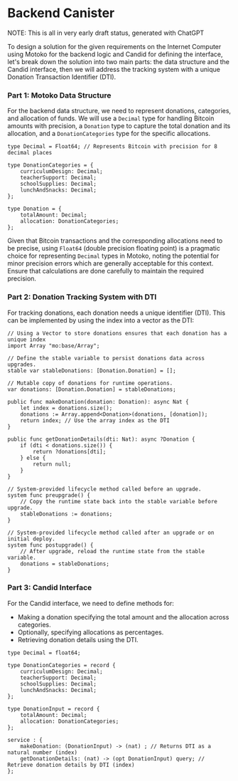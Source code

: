# Backend Canister

NOTE: This is all in very early draft status, generated with ChatGPT

To design a solution for the given requirements on the Internet Computer using Motoko for the backend logic and Candid for defining the interface, let's break down the solution into two main parts: the data structure and the Candid interface, then we will address the tracking system with a unique Donation Transaction Identifier (DTI).

### Part 1: Motoko Data Structure

For the backend data structure, we need to represent donations, categories, and allocation of funds. We will use a `Decimal` type for handling Bitcoin amounts with precision, a `Donation` type to capture the total donation and its allocation, and a `DonationCategories` type for the specific allocations.

```motoko
type Decimal = Float64; // Represents Bitcoin with precision for 8 decimal places

type DonationCategories = {
    curriculumDesign: Decimal;
    teacherSupport: Decimal;
    schoolSupplies: Decimal;
    lunchAndSnacks: Decimal;
};

type Donation = {
    totalAmount: Decimal;
    allocation: DonationCategories;
};
```

Given that Bitcoin transactions and the corresponding allocations need to be precise, using `Float64` (double precision floating point) is a pragmatic choice for representing `Decimal` types in Motoko, noting the potential for minor precision errors which are generally acceptable for this context. Ensure that calculations are done carefully to maintain the required precision.


### Part 2: Donation Tracking System with DTI

For tracking donations, each donation needs a unique identifier (DTI). This can be implemented by using the index into a vector as the DTI:

```motoko
// Using a Vector to store donations ensures that each donation has a unique index
import Array "mo:base/Array";

// Define the stable variable to persist donations data across upgrades.
stable var stableDonations: [Donation.Donation] = [];

// Mutable copy of donations for runtime operations.
var donations: [Donation.Donation] = stableDonations;

public func makeDonation(donation: Donation): async Nat {
    let index = donations.size();
    donations := Array.append<Donation>(donations, [donation]);
    return index; // Use the array index as the DTI
}

public func getDonationDetails(dti: Nat): async ?Donation {
    if (dti < donations.size()) {
        return ?donations[dti];
    } else {
        return null;
    }
}

// System-provided lifecycle method called before an upgrade.
system func preupgrade() {
    // Copy the runtime state back into the stable variable before upgrade.
    stableDonations := donations;
}

// System-provided lifecycle method called after an upgrade or on initial deploy.
system func postupgrade() {
    // After upgrade, reload the runtime state from the stable variable.
    donations = stableDonations;
}

```

### Part 3: Candid Interface

For the Candid interface, we need to define methods for:
- Making a donation specifying the total amount and the allocation across categories.
- Optionally, specifying allocations as percentages.
- Retrieving donation details using the DTI.

```candid
type Decimal = float64;

type DonationCategories = record {
    curriculumDesign: Decimal;
    teacherSupport: Decimal;
    schoolSupplies: Decimal;
    lunchAndSnacks: Decimal;
};

type DonationInput = record {
    totalAmount: Decimal;
    allocation: DonationCategories;
};

service : {
    makeDonation: (DonationInput) -> (nat) ; // Returns DTI as a natural number (index)
    getDonationDetails: (nat) -> (opt DonationInput) query; // Retrieve donation details by DTI (index)
};
```